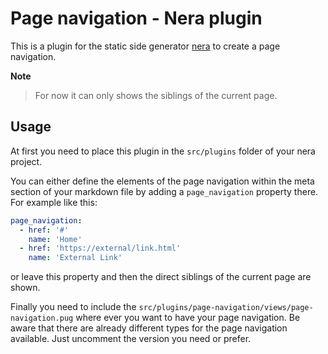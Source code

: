 # Page navigation - Nera plugin
This is a plugin for the static side generator [nera](https://github.com/seebaermichi/nera) to create a page navigation.

__Note__
>For now it can only shows the siblings of the current page.  

## Usage
At first you need to place this plugin in the `src/plugins` folder of your nera project.  

You can either define the elements of the page navigation within the meta section of your markdown file by adding a `page_navigation` property there. For example like this:
```yaml
page_navigation:
  - href: '#'
    name: 'Home'
  - href: 'https://external/link.html'
    name: 'External Link'
```
or leave this property and then the direct siblings of the current page are shown.  

Finally you need to include the `src/plugins/page-navigation/views/page-navigation.pug` where ever you want to have your page navigation. Be aware that there are already different types for the page navigation available. Just uncomment the version you need or prefer.
